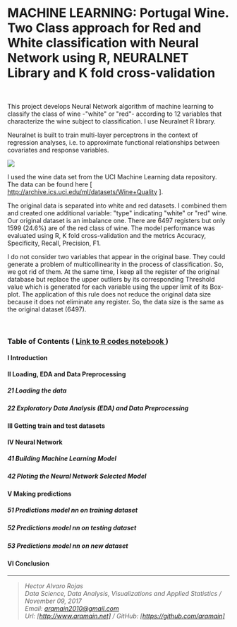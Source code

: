 # MACHINE LEARNING: Portugal Wine. Two Class approach for Red and White classification with Neural Network using R, NEURALNET Library and K fold cross-validation

<br>

This project develops Neural Network algorithm of machine learning to classify the class of wine -"white" or "red"- according to 12 variables that characterize the wine subject to classification. I use Neuralnet R library.

Neuralnet is built to train multi-layer perceptrons in the context of regression analyses, i.e. to approximate functional relationships between covariates and response variables.


![](http://arqmain.net/iris/Plot_Neuralnet.png)



I used the wine data set from the UCI Machine Learning data repository. The data can be found here [ http://archive.ics.uci.edu/ml/datasets/Wine+Quality ]. 

The original data is separated into white and red datasets. I combined them and created one additional variable: "type" indicating "white" or "red" wine. Our original dataset is an imbalance one. There are 6497 registers but only 1599 (24.6%) are of the red class of wine. The model performance was evaluated using R, K fold cross-validation and the metrics Accuracy, Specificity, Recall, Precision, F1.

I do not consider two variables that appear in the original base. They could generate a problem of multicollinearity in the process of classification. So, we got rid of them. At the same time, I keep all the register of the original database but replace the upper outliers by its corresponding Threshold value which is generated for each variable using the upper limit of its Box-plot. The application of this rule does not reduce the original data size because it does not eliminate any register. So, the data size is the same as the original dataset (6497).

<br>

### Table of Contents   (  [  Link to R codes notebook ]( https://github.com/arqmain/Machine_Learning/blob/master/R_MLearning/PWine_RedWhite_NNetwork_RNEURALET_KFold/Project9_Portugal_WINE_TwoClass_RedWhite_NNetwork_NEURALNET.ipynb))

#### I Introduction

#### II Loading, EDA and Data Preprocessing

##### 21 Loading the data

##### 22 Exploratory Data Analysis (EDA) and Data Preprocessing

#### III Getting train and test datasets

#### IV Neural Network

##### 41 Building Machine Learning Model

##### 42 Ploting the Neural Network Selected Model

#### V Making predictions

##### 51 Predictions model nn on training dataset

##### 52 Predictions model nn on testing dataset

##### 53 Predictions model nn on new dataset

#### VI Conclusion


<hr>

><i>Hector Alvaro Rojas<br>
>Data Science, Data Analysis, Visualizations and Applied Statistics / November 09, 2017<br>
>Email: <arqmain2010@gmail.com> <br>
>Url: [http://www.arqmain.net]   /   GitHub: [https://github.com/arqmain]</i>
